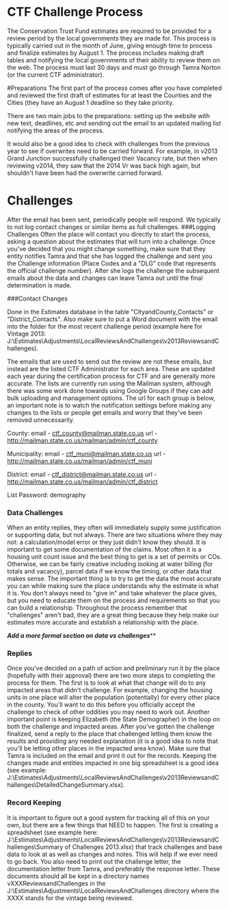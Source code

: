 # CTF Challenge Process
The Conservation Trust Fund estimates are required to be provided for a review period by the local governments they are made for.  This process is typically carried out in the month of June, giving enough time to process and finalize estimates by August 1.  The process includes making draft tables and notifying the local governments of their ability to review them on the web.  The process must last 30 days and must go through Tamra Norton (or the current CTF administrator).

#Preparations
The first part of the process comes after you have completed and reviewed the first draft of estimates for at least the Counties and the Cities (they have an August 1 deadline so they take priority.  

There are two main jobs to the preparations: setting up the website with new text, deadlines, etc and sending out the email to an updated mailing list notifying the areas of the process.

It would also be a good idea to check with challenges from the previous year to see if overwrites need to be carried forward.  For example, in v2013 Grand Junction successfully challenged their Vacancy rate, but then when reviewing v2014, they saw that the 2014 Vr was back high again, but shouldn't have been had the overwrite carried forward.

# Challenges
After the email has been sent, periodically people will respond. We typically to not log contact changes or similar items as full challenges.
###Logging Challenges
Often the place will contact you directly to start the process, asking a question about the estimates that will turn into a challenge.  Once you've decided that you might change something, make sure that they entity notifies Tamra and that she has logged the challenge and sent you the Challenge information (Place Codes and a "DLG" code that represents the official challenge number).  After she logs the challenge the subsequent emails about the data and changes can leave Tamra out until the final determination is made.

###Contact Changes

Done in the Estimates database in the table "CityandCounty_Contacts" or "District_Contacts".  Also make sure to put a Word document with the email into the folder for the most recent challenge period (example here for Vintage 2013: J:\Estimates\Adjustments\LocalReviewsAndChallenges\v2013ReviewsandChallenges).

The emails that are used to send out the review are not these emails, but instead are the listed CTF Administrator for each area.  These are updated each year during the certification process for CTF and are generally more accurate.  The lists are currently run using the Mailman system, although there was some work done towards using Google Groups if they can add bulk uploading and management options.  The url for each group is below, an important note is to watch the notification settings before making any changes to the lists or people get emails and worry that they've been removed unnecessarily.

County: 
email - ctf_county@mailman.state.co.us
url - http://mailman.state.co.us/mailman/admin/ctf_county

Municipality:
email - ctf_muni@mailman.state.co.us
url - http://mailman.state.co.us/mailman/admin/ctf_muni

District:
email - ctf_district@mailman.state.co.us
url - http://mailman.state.co.us/mailman/admin/ctf_district

List Password: demography

### Data Challenges
When an entity replies, they often will immediately supply some justification or supporting data, but not always.  There are two situations where they may not: a calculation/model error or they just didn't know they should.  It is important to get some documentation of the claims.  Most often it is a housing unit count issue and the best thing to get is a set of permits or COs.  Otherwise, we can be fairly creative including looking at water billing (for totals and vacancy), parcel data if we know the timing, or other data that makes sense.  The important thing is to try to get the data the most accurate you can while making sure the place understands why the estimate is what it is.  You don't always need to "give in" and take whatever the place gives, but you need to educate them on the process and requirements so that you can build a relationship.  Throughout the process remember that "challenges" aren't bad, they are a great thing because they help make our estimates more accurate and establish a relationship with the place.

*****Add a more formal section on data vs challenges*******
### Replies

Once you've decided on a path of action and preliminary run it by the place (hopefully with their approval) there are two more steps to completing the process for them.  The first is to look at what that change will do to any impacted areas that didn't challenge.  For example, changing the housing units in one place will alter the population (potentially) for every other place in the county.  You'll want to do this before you officially accept the challenge to check of other oddities you may need to work out.  Another important point is keeping Elizabeth (the State Demographer) in the loop on both the challenge and impacted areas.  After you've gotten the challenge finalized, send a reply to the place that challenged letting them know the results and providing any needed explanation (it is a good idea to note that you'll be letting other places in the impacted area know).  Make sure that Tamra is included on the email and print it out for the records.  Keeping the changes made and entities impacted in one big spreadsheet is a good idea (see example: J:\Estimates\Adjustments\LocalReviewsAndChallenges\v2013ReviewsandChallenges\DetailedChangeSummary.xlsx).

### Record Keeping

It is important to figure out a good system for tracking all of this on your own, but there are a few things that NEED to happen.  The first is creating a spreadsheet (see example here: J:\Estimates\Adjustments\LocalReviewsAndChallenges\v2013ReviewsandChallenges\Summary of Challenges 2013.xlsx) that track challenges and base data to look at as well as changes and notes.  This will help if we ever need to go back.  You also need to print out the challenge letter, the documentation letter from Tamra, and preferably the response letter.  These documents should all be kept in a directory names vXXXReviewsandChallenges in the  J:\Estimates\Adjustments\LocalReviewsAndChallenges directory where the XXXX stands for the vintage being reviewed.  